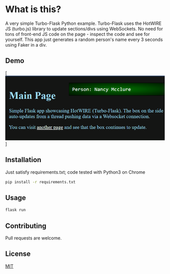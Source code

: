 # What is this?

A very simple Turbo-Flask Python example.
Turbo-Flask uses the HotWIRE JS (turbo.js) library to update sections/divs using WebSockets.
No need for tons of front-end JS code on the page - inspect the code and see for yourself.
This app just generates a random person's name every 3 seconds using Faker in a div.


## Demo
[![Demo TurboFlask](https://raw.githubusercontent.com/cpaggen/python-hotwire/master/demo.gif)]

## Installation

Just satisfy requirements.txt; code tested with Python3 on Chrome

```bash
pip install -r requirements.txt
```

## Usage

```bash
flask run
```

## Contributing
Pull requests are welcome. 

## License
[MIT](https://choosealicense.com/licenses/mit/)
